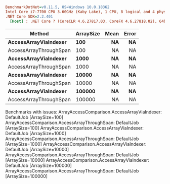 ``` ini

BenchmarkDotNet=v0.11.5, OS=Windows 10.0.18362
Intel Core i7-7700 CPU 3.60GHz (Kaby Lake), 1 CPU, 8 logical and 4 physical cores
.NET Core SDK=2.2.401
  [Host] : .NET Core ? (CoreCLR 4.6.27817.03, CoreFX 4.6.27818.02), 64bit RyuJIT DEBUG


```
|                 Method | ArraySize | Mean | Error |
|----------------------- |---------- |-----:|------:|
|  **AccessArrayViaIndexer** |       **100** |   **NA** |    **NA** |
| AccessArrayThroughSpan |       100 |   NA |    NA |
|  **AccessArrayViaIndexer** |      **1000** |   **NA** |    **NA** |
| AccessArrayThroughSpan |      1000 |   NA |    NA |
|  **AccessArrayViaIndexer** |     **10000** |   **NA** |    **NA** |
| AccessArrayThroughSpan |     10000 |   NA |    NA |
|  **AccessArrayViaIndexer** |    **100000** |   **NA** |    **NA** |
| AccessArrayThroughSpan |    100000 |   NA |    NA |

Benchmarks with issues:
  ArrayAccessComparison.AccessArrayViaIndexer: DefaultJob [ArraySize=100]
  ArrayAccessComparison.AccessArrayThroughSpan: DefaultJob [ArraySize=100]
  ArrayAccessComparison.AccessArrayViaIndexer: DefaultJob [ArraySize=1000]
  ArrayAccessComparison.AccessArrayThroughSpan: DefaultJob [ArraySize=1000]
  ArrayAccessComparison.AccessArrayViaIndexer: DefaultJob [ArraySize=10000]
  ArrayAccessComparison.AccessArrayThroughSpan: DefaultJob [ArraySize=10000]
  ArrayAccessComparison.AccessArrayViaIndexer: DefaultJob [ArraySize=100000]
  ArrayAccessComparison.AccessArrayThroughSpan: DefaultJob [ArraySize=100000]
